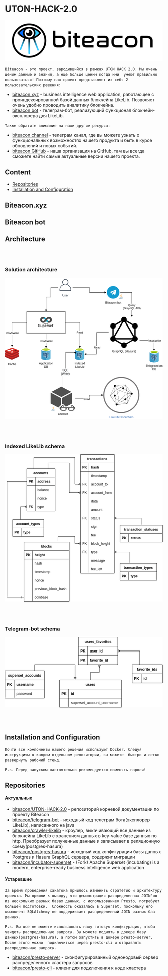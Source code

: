 # UTON-HACK-2.0

![logo](./resources/logo.png)

`Biteacon - это проект, зародившийся в рамках UTON HACK 2.0. Мы очень ценим данные и знания, а еще больше ценим когда ими 
 умеют правильно пользоваться! Поэтому наш проект представляет из себя 2 пользовательских решения:`
* [biteacon.xyz](http://biteacon.xyz) - business intelligence web application, работающее с проиндексированной базой данных
блокчейна LikeLib. Позволяет очень удобно проводить аналитику блокчейна.
* [biteacon bot](https://t.me/biteacon_bot) - телеграм-бот, реализующий функционал блокчейн-эксплорера для LikeLib.

`Также обратите внимание на наши другие ресурсы:`
* [biteacon channel](https://t.me/biteacon) - телеграм канал, где вы можете узнать о функциональных возможностях нашего продукта
и быть в курсе обновлений и новых событий.
* [biteacon GitHub](https://github.com/biteacon) - наша организация на GitHub, там вы всегда сможете найти самые актуальные
версии нашего проекта.

## Content
* [Repositories](#Repositories)
* [Installation and Configuration](#Installation-and-Configuration)

## Biteacon.xyz

## Biteacon bot

## Architecture
<br></br>
### Solution architecture


![architecture](./resources/Architectures-Biteacon.png)
<br></br><br></br>
### Indexed LikeLib schema
![likelib](./resources/Architectures-Indexed-LikeLib.png)
<br></br><br></br>
### Telegram-bot schema
![bot](./resources/Architectures-Telegram-bot-DB.png)
<br></br><br></br>
## Installation and Configuration
`Почти все компоненты нашего решения используют Docker. Следуя инструкциям в каждом отдельном репозитории, вы можете 
быстро и легко развернуть рабочий стенд.`

`P.s. Перед запуском настоятельно рекомендуется поменять пароли!`
## Repositories
#### Актуальные
* [biteacon/UTON-HACK-2.0](https://github.com/biteacon/UTON-HACK-2.0) - репозиторий корневой документации по проекту Biteacon
* [biteacon/telegram-bot](https://github.com/biteacon/telegram-bot) - исходный код телеграм бота(эксплорер LikeLib), написанного на java
* [biteacon/crawler-likelib](https://github.com/biteacon/crawler-likelib) - кроулер, выкачивающий все данные из блокчейна LikeLib 
с хранением данных в key-value базе данных по http. Преобразует полученные данные и записывает в реляционную схему(postgres-hasura)
* [biteacon/postgres-hasura](https://github.com/biteacon/postgres-hasura) - исходный код конфигурации базы данных Postgres и 
Hasura GraphQL сервера, содержит миграции
* [biteacon/incubator-superset](https://github.com/biteacon/incubator-superset) - (Fork) Apache Superset (incubating) is a 
modern, enterprise-ready business intelligence web application
#### Устаревшие
`За время проведения хакатона пришлось изменить стратегию и архитектуру проекта. Мы пришли к выводу, что демонстрация
распределенных JOIN'ов из нескольких разных базах данных, с использованием Presto, потребует большей подготовки. 
Сложность оказалась в Superset, поскольку его компонент SQLAlchemy не поддерживает распределенный JOIN разных баз данных.`

`P.s. Вы все же можете использовать нашу готовую конфигурацию, чтобы увидеть распределенные запросы. Вы можете поднять
 в докере базу данных(postgres-hasura), а потом запустить в докере presto-server. После этого можно 
 подключиться через presto-cli и отправлять распределенные запросы.`
* [biteacon/presto-server](https://github.com/biteacon/presto-server) - сконфигурированный однонодовый сервер распределенного 
кластера запросов
* [biteacon/presto-cli](https://github.com/biteacon/presto-cli) - клиент для подключения к ноде кластера